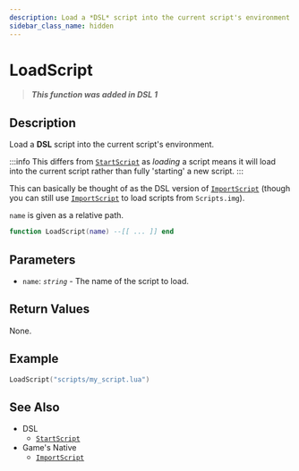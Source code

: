 ```yaml
---
description: Load a *DSL* script into the current script's environment.
sidebar_class_name: hidden
---
```


# LoadScript

> **_This function was added in DSL 1_**

## Description

Load a **DSL** script into the current script's environment.

:::info
This differs from [`StartScript`](./StartScript) as _loading_ a script means it will load into the current script rather than fully 'starting' a new script.
:::

This can basically be thought of as the DSL version of [`ImportScript`](/docs/game-reference/global-functions/ImportScript) (though you can still use [`ImportScript`](/docs/game-reference/global-functions/ImportScript) to load scripts from `Scripts.img`).

`name` is given as a relative path.

```lua
function LoadScript(name) --[[ ... ]] end
```

## Parameters

- `name`: _`string`_ - The name of the script to load.

## Return Values

None.

## Example

```lua
LoadScript("scripts/my_script.lua")
```

## See Also

- DSL
  - [`StartScript`](./StartScript)
- Game's Native
  - [`ImportScript`](./ImportScript)

